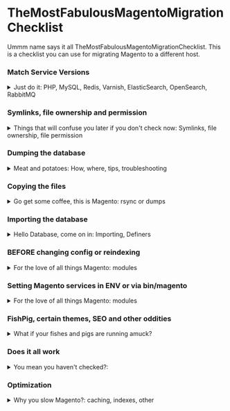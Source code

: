 # TheMostFabulousMagentoMigrationChecklist
Ummm name says it all TheMostFabulousMagentoMigrationChecklist. This is a checklist you can use for migrating Magento to a different host. 

### Match Service Versions
<details>
  <summary>Just do it: PHP, MySQL, Redis, Varnish, ElasticSearch, OpenSearch, RabbitMQ</summary>
  
  1. PHP
     ```
     php -v
     ```
     
  3. MySQL
     ```
     mysql --version
     ```
     
  5. Redis
     ```
     redis-cli --version
     ```
     
  7. Varish
  8. ElasticSearch
  9. OpenSearch
  10. RabbitMQ

</details>

### Symlinks, file ownership and permission
<details>
  <summary>Things that will confuse you later if you don't check now: Symlinks, file ownership, file permission</summary>
  
  1. Symlinks
  2. file ownership
  3. file permission

</details>

### Dumping the database
<details>
  <summary>Meat and potatoes: How, where, tips, troubleshooting</summary>
  
  1. How
  2. Where
  3. Tips
  4. Troubleshooting

</details>

### Copying the files
<details>
  <summary>Go get some coffee, this is Magento: rsync or dumps</summary>
  
  1. Rsync in all its splendor
  2. Dumps if you must

</details>

### Importing the database
<details>
  <summary>Hello Database, come on in: Importing, Definers</summary>
  
  1. Import
  2. Definers

</details>

### BEFORE changing config or reindexing
<details>
  <summary>For the love of all things Magento: modules</summary>
  
  1. Why shouldn't I reindex yet? 
  2. Special Modules

</details>

### Setting Magento services in ENV or via bin/magento
<details>
  <summary>For the love of all things Magento: modules</summary>
  
  1. Why shouldn't I reindex yet? 
  2. Modules

</details>

### FishPig, certain themes, SEO and other oddities
<details>
  <summary>What if your fishes and pigs are running amuck?</summary>
  
  1. FishPig
  2. Pearl theme
  3. SEO

</details>

### Does it all work
<details>
  <summary>You mean you haven't checked?: </summary>
  
1. Logins
2. Checkout
3. Add to Cart

</details>

### Optimization
<details>
  <summary>Why you slow Magento?: caching, indexes, other </summary>
  
  1. Caching
  2. Indexes
  3. Other

</details>

